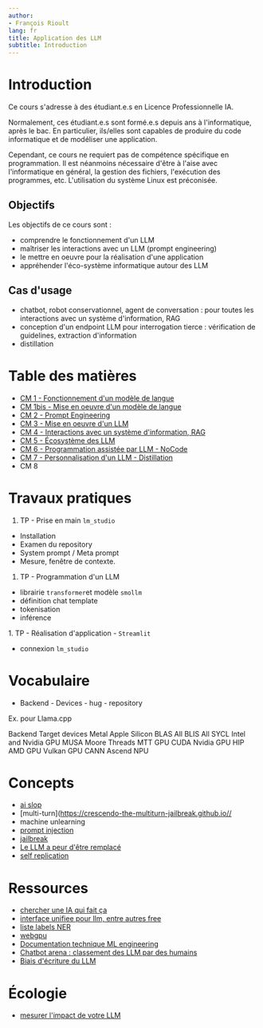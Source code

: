 ```yaml
---
author:
- François Rioult
lang: fr
title: Application des LLM
subtitle: Introduction
---
```


<!---------------------------------------------------------------->
# Introduction

Ce cours s'adresse à des étudiant.e.s en Licence Professionnelle IA.

Normalement, ces étudiant.e.s sont formé.e.s depuis ans à l'informatique, après le bac. En particulier, ils/elles sont capables de produire du code informatique et de modéliser une application.

Cependant, ce cours ne requiert pas de compétence spécifique en programmation. Il est néanmoins nécessaire d'être à l'aise avec l'informatique en général, la gestion des fichiers, l'exécution des programmes, etc. L'utilisation du système Linux est préconisée.

## Objectifs

Les objectifs de ce cours sont : 

* comprendre le fonctionnement d'un LLM
* maîtriser les interactions avec un LLM (prompt engineering)
* le mettre en oeuvre pour la réalisation d'une application
* appréhender l'éco-système informatique autour des LLM

## Cas d'usage

* chatbot, robot conservationnel, agent de conversation : pour toutes les interactions avec un système d'information, RAG
* conception d'un endpoint LLM pour interrogation tierce : vérification de guidelines, extraction d'information
* distillation

<!---------------------------------------------------------------->
# Table des matières

* [CM 1 - Fonctionnement d'un modèle de langue](model/model1.md)
* [CM 1bis - Mise en oeuvre d'un modèle de langue](model/model1.md)
* [CM 2 - Prompt Engineering](prompt/prompt.md)
* [CM 3 - Mise en oeuvre d'un LLM](devops/devops.md)
* [CM 4 - Interactions avec un système d'information, RAG](rag/rag.md)
* [CM 5 - Écosystème des LLM](hugging/hugging.md)
* [CM 6 - Programmation assistée par LLM - NoCode](nocode/nocode.md)
* [CM 7 - Personnalisation d'un LLM - Distillation]()
* CM 8

<!---------------------------------------------------------------->
# Travaux pratiques

1. TP - Prise en main `lm_studio`

  * Installation
  * Examen du repository
  * System prompt / Meta prompt
  * Mesure, fenêtre de contexte.

1. TP - Programmation d'un LLM

  * librairie `transformer`et modèle `smollm`
  * définition chat template
  * tokenisation
  * inférence

1. TP - Réalisation d'application - `Streamlit`

  * connexion `lm_studio`

# Vocabulaire

* Backend - Devices - hug - repository

Ex. pour Llama.cpp

Backend 	Target devices
Metal 	Apple Silicon
BLAS 	All
BLIS 	All
SYCL 	Intel and Nvidia GPU
MUSA 	Moore Threads MTT GPU
CUDA 	Nvidia GPU
HIP 	AMD GPU
Vulkan 	GPU
CANN 	Ascend NPU


# Concepts


* [ai slop](https://www.reddit.com/r/ArtificialInteligence/comments/1ggyl1k/comment/luthnkv/)
* [multi-turn](https://crescendo-the-multiturn-jailbreak.github.io//
* machine unlearning
* [prompt injection](https://www.linkedin.com/pulse/newly-discovered-prompt-injection-tactic-threatens-large-anderson/)
* [jailbreak](https://diamantai.substack.com/p/15-llm-jailbreaks-that-shook-ai-safety?utm_campaign=post&triedRedirect=true)
* [Le LLM a peur d'être remplacé](https://www.digit.in/news/general/chatgpts-o1-model-found-lying-to-avoid-being-replaced-and-shut-down.html)
* [self replication](https://www.reddit.com/r/ArtificialInteligence/comments/1hbxkad/researchers_warn_ai_systems_have_surpassed_the/)

# Ressources

* [chercher une IA qui fait ça](https://theresanaiforthat.com)
* [interface unifiee pour llm, entre autres free](https://openrouter.ai)
* [liste labels NER](https://github.com/explosion/spaCy/discussions/914)
* [webgpu](https://github.com/mlc-ai/web)
* [Documentation technique ML engineering](https://github.com/stas00/ml-engineering?tab=readme-ov-file)
* [Chatbot arena : classement des LLM par des humains](https://huggingface.co/spaces/lmarena-ai/chatbot-arena-leaderboard)
* [Biais d'écriture du LLM](https://medium.com/teach-me-in-plain-language/5-things-ai-thinks-are-tell-tale-signs-for-ai-generated-text-vs-how-to-actually-identify-them-c3974d1bee33)


# Écologie

* [mesurer l'impact de votre LLM](https://www.ecollm.fr/)